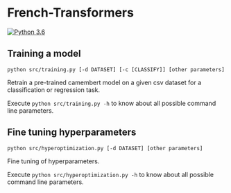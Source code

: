 # French-Transformers

[![Python 3.6](https://img.shields.io/badge/python-3.6-blue.svg)](https://www.python.org/downloads/release/python-360/)

## Training a model

`python src/training.py [-d DATASET] [-c [CLASSIFY]] [other parameters]`

Retrain a pre-trained camembert model on a given csv dataset for a classification or regression task.

Execute `python src/training.py -h` to know about all possible command line parameters.

## Fine tuning hyperparameters

`python src/hyperoptimization.py [-d DATASET] [other parameters]`

Fine tuning of hyperparameters.

Execute `python src/hyperoptimization.py -h` to know about all possible command line parameters.
